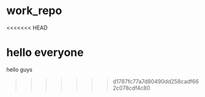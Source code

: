 # work_repo
<<<<<<< HEAD







hello everyone
=======
hello guys
>>>>>>> d1787fc77a7d80490dd258cadf662c078cdf4c80
